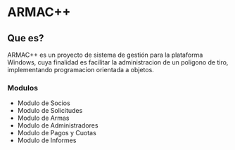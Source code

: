 # ARMAC++

##  Que es?
ARMAC++ es un proyecto de sistema de gestión para la plataforma Windows, cuya finalidad es facilitar la administracion de un poligono de tiro, implementando programacion orientada a objetos.

### Modulos

- Modulo de Socios
- Modulo de Solicitudes
- Modulo de Armas
- Modulo de Administradores
- Modulo de Pagos y Cuotas
- Modulo de Informes
